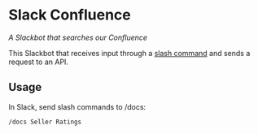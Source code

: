 # Slack Confluence

_A Slackbot that searches our Confluence_

This Slackbot that receives input through a [slash command](https://api.slack.com/slash-commands) and sends a request to an API.

## Usage

In Slack, send slash commands to /docs:

    /docs Seller Ratings
